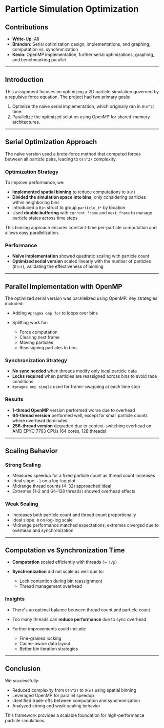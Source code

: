 # Particle Simulation Optimization

## Contributions

* **Write-Up**: All
* **Brandon**: Serial optimization design, implementations, and graphing; computation vs. synchronization
* **Kevin**: OpenMP implementation, further serial optimizations, graphing, and benchmarking parallel

---

## Introduction

This assignment focuses on optimizing a 2D particle simulation governed by a repulsive force equation. The project had two primary goals:

1. Optimize the naïve serial implementation, which originally ran in `O(n^2)` time.
2. Parallelize the optimized solution using OpenMP for shared-memory architectures.

---

## Serial Optimization Approach

The naïve version used a brute-force method that computed forces between all particle pairs, leading to `O(n^2)` complexity.

### Optimization Strategy

To improve performance, we:

* **Implemented spatial binning** to reduce computations to `O(n)`
* **Divided the simulation space into bins**, only considering particles within neighboring bins
* Introduced a `Bin` struct to group `particle_t*` by location
* Used **double buffering** with `current_frame` and `next_frame` to manage particle states across time steps

This binning approach ensures constant-time per-particle computation and allows easy parallelization.

### Performance

* **Naïve implementation** showed quadratic scaling with particle count
* **Optimized serial version** scaled linearly with the number of particles (`O(n)`), validating the effectiveness of binning

---

## Parallel Implementation with OpenMP

The optimized serial version was parallelized using OpenMP. Key strategies included:

* Adding `#pragma omp for` to loops over bins
* Splitting work for:

  * Force computation
  * Clearing next frame
  * Moving particles
  * Reassigning particles to bins

### Synchronization Strategy

* **No sync needed** when threads modify only local particle data
* **Locks required** when particles are reassigned across bins to avoid race conditions
* `#pragma omp single` used for frame-swapping at each time step

### Results

* **1-thread OpenMP** version performed worse due to overhead
* **64-thread version** performed well, except for small particle counts where overhead dominates
* **256-thread version** degraded due to context-switching overhead on AMD EPYC 7763 CPUs (64 cores, 128 threads)

---

## Scaling Behavior

### Strong Scaling

* Measures speedup for a fixed particle count as thread count increases
* Ideal slope: `-1` on a log-log plot
* Midrange thread counts (4–32) approached ideal
* Extremes (1–2 and 64–128 threads) showed overhead effects

### Weak Scaling

* Increases both particle count and thread count proportionally
* Ideal slope: `0` on log-log scale
* Midrange performance matched expectations; extremes diverged due to overhead and synchronization

---

## Computation vs Synchronization Time

* **Computation** scaled efficiently with threads (∼ `T/p`)
* **Synchronization** did not scale as well due to:

  * Lock contention during bin reassignment
  * Thread management overhead

### Insights

* There's an optimal balance between thread count and particle count
* Too many threads can **reduce performance** due to sync overhead
* Further improvements could include:

  * Fine-grained locking
  * Cache-aware data layout
  * Better bin iteration strategies

---

## Conclusion

We successfully:

* Reduced complexity from `O(n^2)` to `O(n)` using spatial binning
* Leveraged OpenMP for parallel speedup
* Identified trade-offs between computation and synchronization
* Analyzed strong and weak scaling behavior

This framework provides a scalable foundation for high-performance particle simulations.
